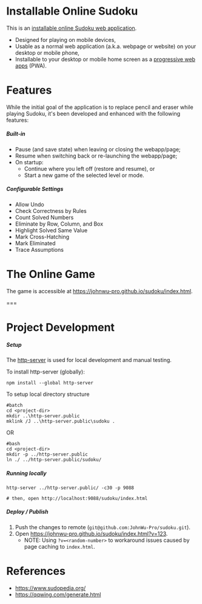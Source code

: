 # Installable Online Sudoku

This is an [installable online Sudoku web application](https://johnwu-pro.github.io/sudoku/index.html).

+ Designed for playing on mobile devices,
+ Usable as a normal web application (a.k.a. webpage or website) on your desktop or mobile phone,
+ Installable to your desktop or mobile home screen as a [progressive web apps](https://web.dev/progressive-web-apps/) (PWA).

# Features
While the initial goal of the application is to replace pencil and eraser while playing Sudoku,
it's been developed and enhanced with the following features:

##### Built-in
+ Pause (and save state) when leaving or closing the webapp/page;
+ Resume when switching back or re-launching the webapp/page;
+ On startup:
  + Continue where you left off (restore and resume), or
  + Start a new game of the selected level or mode.

##### Configurable Settings
+ Allow Undo
+ Check Correctness by Rules
+ Count Solved Numbers
+ Eliminate by Row, Column, and Box
+ Highlight Solved Same Value
+ Mark Cross-Hatching
+ Mark Eliminated
+ Trace Assumptions

# The Online Game
The game is accessible at https://johnwu-pro.github.io/sudoku/index.html.

===

# Project Development
##### Setup
The [http-server](https://github.com/http-party/http-server) is used for local development and manual testing.

To install http-server (globally):
```
npm install --global http-server
```

To setup local directory structure
```
#batch
cd <project-dir>
mkdir ..\http-server.public
mklink /J ..\http-server.public\sudoku .
```
OR
```
#bash
cd <project-dir>
mkdir -p ../http-server.public
ln ./ ../http-server.public/sudoku/
```

##### Running locally
```
http-server ../http-server.public/ -c30 -p 9088

# then, open http://localhost:9088/sudoku/index.html
```

##### Deploy / Publish
1. Push the changes to remote (`git@github.com:JohnWu-Pro/sudoku.git`).
2. Open https://johnwu-pro.github.io/sudoku/index.html?v=123.
   * NOTE: Using `?v=<random-number>` to workaround issues caused by page caching to `index.html`.

# References
+ https://www.sudopedia.org/
+ https://qqwing.com/generate.html
